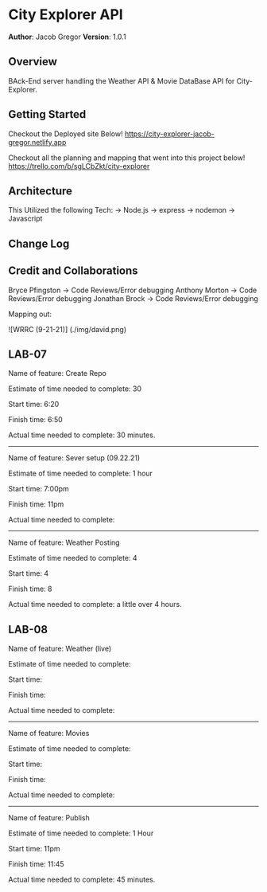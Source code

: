 # City Explorer API

**Author**: Jacob Gregor
**Version**: 1.0.1

## Overview

BAck-End server handling the Weather API & Movie DataBase API for City-Explorer.

## Getting Started

Checkout the Deployed site Below!
https://city-explorer-jacob-gregor.netlify.app

Checkout all the planning and mapping that went into this project below!
https://trello.com/b/sgLCbZkt/city-explorer

## Architecture

This Utilized the following Tech:
-> Node.js
-> express
-> nodemon
-> Javascript

## Change Log

<!-- Use this area to document the iterative changes made to your application as each feature is successfully implemented. Use time stamps. Here's an example:

09-22-21 11:45pm - Application now has a fully-functional express server, with a GET route for the location resource. -->

## Credit and Collaborations

Bryce Pfingston -> Code Reviews/Error debugging
Anthony Morton -> Code Reviews/Error debugging
Jonathan Brock -> Code Reviews/Error debugging

Mapping out:

![WRRC (9-21-21)]
(./img/david.png)

## LAB-07

Name of feature: Create Repo

Estimate of time needed to complete: 30

Start time: 6:20

Finish time: 6:50

Actual time needed to complete: 30 minutes.

---

Name of feature: Sever setup (09.22.21)

Estimate of time needed to complete: 1 hour

Start time: 7:00pm

Finish time: 11pm

Actual time needed to complete:

---

Name of feature: Weather Posting

Estimate of time needed to complete: 4

Start time: 4

Finish time: 8

Actual time needed to complete: a little over 4 hours.

## LAB-08

Name of feature: Weather (live)

Estimate of time needed to complete:

Start time:

Finish time:

Actual time needed to complete:

---

Name of feature: Movies

Estimate of time needed to complete:

Start time:

Finish time:

Actual time needed to complete:

---

Name of feature: Publish

Estimate of time needed to complete: 1 Hour

Start time: 11pm

Finish time: 11:45

Actual time needed to complete: 45 minutes.
